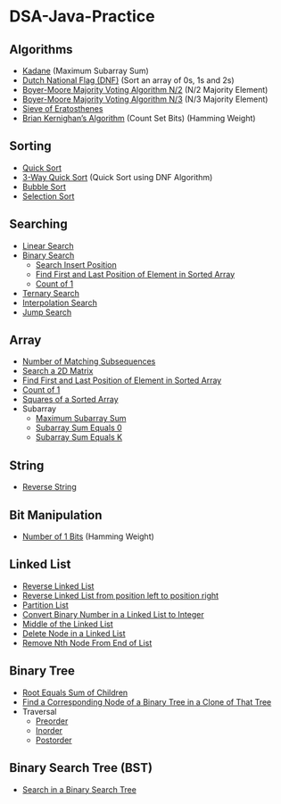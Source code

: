 # DSA-Java-Practice


## Algorithms
* [Kadane](https://github.com/avinash3699/DSA-Java-Practice/blob/main/Day%2001-09/Day%2001%20-%20Maximum%20Subarray%20Sum%20-%20Kadane's%20Algorithm.java) (Maximum Subarray Sum)
* [Dutch National Flag (DNF)](https://github.com/avinash3699/DSA-Java-Practice/blob/main/Day%2001-09/Day%2002%20-%20Dutch%20National%20Flag%20Algorithm.java) (Sort an array of 0s, 1s and 2s)
* [Boyer-Moore Majority Voting Algorithm N/2](https://github.com/avinash3699/DSA-Java-Practice/blob/main/Day%2001-09/Day%2008%20-%20Majority%20Element%20(Boyer-Moore%20Majority%20Voting%20Algorithm).java) (N/2 Majority Element)
* [Boyer-Moore Majority Voting Algorithm N/3](https://github.com/avinash3699/DSA-Java-Practice/blob/main/Day%2001-09/Day%2008%20-%20Majority%20Element%20II%20(Boyer-Moore%20Majority%20Voting%20Algorithm).java) (N/3 Majority Element) 
* [Sieve of Eratosthenes](https://github.com/avinash3699/DSA-Java-Practice/blob/main/Day%2010-18/Day%2011%20-%20Sieve%20of%20Eratosthenes%20-%20Count%20Primes.java)
* [Brian Kernighan’s Algorithm](https://github.com/avinash3699/DSA-Java-Practice/blob/main/Day%2010-18/Day%2014%20-%20Number%20of%201%20Bits%20-%20%20Brian%20Kernighan%E2%80%99s%20Algorithm.java) (Count Set Bits) (Hamming Weight)

## Sorting
* [Quick Sort](https://github.com/avinash3699/DSA-Java-Practice/blob/main/Day%2001-09/Day%2003%20-%20Quick%20Sort.java)
* [3-Way Quick Sort](https://github.com/avinash3699/DSA-Java-Practice/blob/main/Day%2001-09/Day%2003%20-%20QuickSort%20using%20the%20Dutch%20National%20Flag%20algorithm%20(3-Way%20Quicksort).java) (Quick Sort using DNF Algorithm)
* [Bubble Sort](https://github.com/avinash3699/DSA-Java-Practice/blob/main/Day%2001-09/Day%2006%20-%20Bubble%20Sort.java)
* [Selection Sort](https://github.com/avinash3699/DSA-Java-Practice/blob/main/Day%2001-09/Day%2006%20-%20Selection%20Sort.java)

## Searching
* [Linear Search](https://github.com/avinash3699/DSA-Java-Practice/blob/main/Day%2001-09/Day%2004%20-%20Linear%20Search.java)
* [Binary Search](https://github.com/avinash3699/DSA-Java-Practice/blob/main/Day%2001-09/Day%2004%20-%20Binary%20Search.java)
  * [Search Insert Position](https://github.com/avinash3699/DSA-Java-Practice/blob/main/Day%2001-09/Day%2004%20-%20Search%20Insert%20Position.java)
  * [Find First and Last Position of Element in Sorted Array](https://github.com/avinash3699/DSA-Java-Practice/blob/main/Day%2010-18/Day%2011%20-%20Find%20First%20and%20Last%20Position%20of%20Element%20in%20Sorted%20Array.java)
  * [Count of 1](https://github.com/avinash3699/DSA-Java-Practice/blob/main/Day%2010-18/Day%2011%20-%20Count%20of%201.java)
* [Ternary Search](https://github.com/avinash3699/DSA-Java-Practice/blob/main/Day%2001-09/Day%2004%20-%20Ternary%20Search.java)
* [Interpolation Search](https://github.com/avinash3699/DSA-Java-Practice/blob/main/Day%2001-09/Day%2005%20-%20Interpolation%20Search.java)
* [Jump Search](https://github.com/avinash3699/DSA-Java-Practice/blob/main/Day%2001-09/Day%2005%20-%20Jump%20Search.java)

## Array
* [Number of Matching Subsequences](https://github.com/avinash3699/DSA-Java-Practice/blob/main/Day%2001-09/Day%2006%20-%20Number%20of%20Matching%20Subsequences.java)
* [Search a 2D Matrix](https://github.com/avinash3699/DSA-Java-Practice/blob/main/Day%2010-18/Day%2010%20-%20Search%20a%202D%20Matrix%20II.java)
* [Find First and Last Position of Element in Sorted Array](https://github.com/avinash3699/DSA-Java-Practice/blob/main/Day%2010-18/Day%2011%20-%20Find%20First%20and%20Last%20Position%20of%20Element%20in%20Sorted%20Array.java)
* [Count of 1](https://github.com/avinash3699/DSA-Java-Practice/blob/main/Day%2010-18/Day%2011%20-%20Count%20of%201.java)
* [Squares of a Sorted Array](https://github.com/avinash3699/DSA-Java-Practice/blob/main/Day%2010-18/Day%2014%20-%20Squares%20of%20a%20Sorted%20Array.java)
* Subarray
  * [Maximum Subarray Sum](https://github.com/avinash3699/DSA-Java-Practice/blob/main/Day%2001-09/Day%2001%20-%20Maximum%20Subarray%20Sum%20-%20Kadane's%20Algorithm.java)
  * [Subarray Sum Equals 0](https://github.com/avinash3699/DSA-Java-Practice/blob/main/Day%2010-18/Day%2010%20-%20Subarray%20Sum%20Equals%200.java)
  * [Subarray Sum Equals K](https://github.com/avinash3699/DSA-Java-Practice/blob/main/Day%2010-18/Day%2010%20-%20Subarray%20Sum%20Equals%20K.java)
  
## String
* [Reverse String](https://github.com/avinash3699/DSA-Java-Practice/blob/main/Day%2010-18/Day%2014%20-%20Reverse%20String.java)

## Bit Manipulation
* [Number of 1 Bits](https://github.com/avinash3699/DSA-Java-Practice/blob/main/Day%2010-18/Day%2014%20-%20Number%20of%201%20Bits.java) (Hamming Weight)

## Linked List
* [Reverse Linked List](https://github.com/avinash3699/DSA-Java-Practice/blob/main/Day%2001-09/Day%2007%20-%20Reverse%20Linked%20List.java)
* [Reverse Linked List from position left to position right](https://github.com/avinash3699/DSA-Java-Practice/blob/main/Day%2001-09/Day%2007%20-%20Reverse%20Linked%20List%20II.java)
* [Partition List](https://github.com/avinash3699/DSA-Java-Practice/blob/main/Day%2001-09/Day%2008%20-%20Partition%20List.java)
* [Convert Binary Number in a Linked List to Integer](https://github.com/avinash3699/DSA-Java-Practice/blob/main/Day%2001-09/Day%2009%20-%20Convert%20Binary%20Number%20in%20a%20Linked%20List%20to%20Integer.java)
* [Middle of the Linked List](https://github.com/avinash3699/DSA-Java-Practice/blob/main/Day%2010-18/Day%2012%20-%20Middle%20of%20the%20Linked%20List%20(Slow%20and%20Fast%20Pointer%20approach).java)
* [Delete Node in a Linked List](https://github.com/avinash3699/DSA-Java-Practice/blob/main/Day%2010-18/Day%2012%20-%20Delete%20Node%20in%20a%20Linked%20List.java)
* [Remove Nth Node From End of List](https://github.com/avinash3699/DSA-Java-Practice/blob/main/Day%2010-18/Day%2014%20-%20Remove%20Nth%20Node%20From%20End%20of%20List.java)

## Binary Tree
* [Root Equals Sum of Children](https://github.com/avinash3699/DSA-Java-Practice/blob/main/Day%2001-09/Day%2009%20-%20Root%20Equals%20Sum%20of%20Children.java)
* [Find a Corresponding Node of a Binary Tree in a Clone of That Tree](https://github.com/avinash3699/DSA-Java-Practice/blob/main/Day%2001-09/Day%2009%20-%20Find%20a%20Corresponding%20Node%20of%20a%20Binary%20Tree%20in%20a%20Clone%20of%20That%20Tree.java)
* Traversal
  * [Preorder](https://github.com/avinash3699/DSA-Java-Practice/blob/main/Day%2010-18/Day%2013%20-%20Binary%20Tree%20Preorder%20Traversal.java)
  * [Inorder](https://github.com/avinash3699/DSA-Java-Practice/blob/main/Day%2010-18/Day%2013%20-%20Binary%20Tree%20Inorder%20Traversal.java)
  * [Postorder](https://github.com/avinash3699/DSA-Java-Practice/blob/main/Day%2010-18/Day%2013%20-%20Binary%20Tree%20Postorder%20Traversal.java)

## Binary Search Tree (BST)
* [Search in a Binary Search Tree](https://github.com/avinash3699/DSA-Java-Practice/blob/main/Day%2001-09/Day%2009%20-%20Search%20in%20a%20Binary%20Search%20Tree.java)

